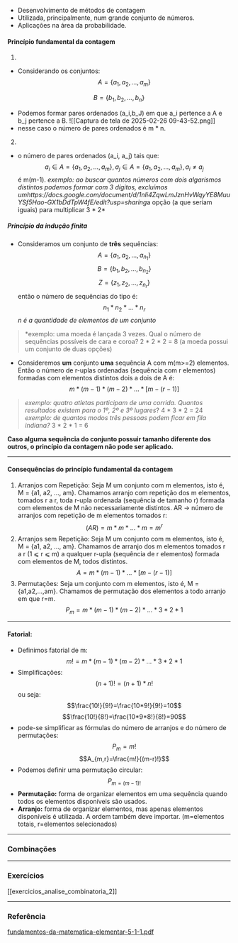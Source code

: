 - Desenvolvimento de métodos de contagem
- Utilizada, principalmente, num grande conjunto de números.
- Aplicações na área da probabilidade.

#### Princípio fundamental da contagem
1. 
- Considerando os conjuntos:
$$
A = \{ a_{1},a_{2},\dots,a_{m} \}
$$

$$B = \{ b_{1},b_{2},\dots,b_{n} \}$$

- Podemos formar pares ordenados (a_i,b_J) em que a_i pertence a A e b_j pertence a B.
![[Captura de tela de 2025-02-26 09-43-52.png]]
- nesse caso o número de pares ordenados é m * n.

2. 

- o número de pares ordenados (a_i, a_j) tais que:
$$
a_{i} \in A =\{ a_{1},a_{2},\dots,a_{m} \},a_{j} \in A =\{ a_{1},a_{2},\dots,a_{m} \}, a_{i} \neq a_{j}
$$é m(m-1).
*exemplo: ao buscar quantos números com dois algarismos distintos podemos formar com 3 dígitos, excluímos umhttps://docs.google.com/document/d/1nIi4ZqwLmJznHvWqyYE8MuuYSf5Hao-GX1bDdTpW4fE/edit?usp=sharing*a opção (a que seriam iguais) para multiplicar 3 * 2*

##### Princípio da indução finita
- Consideramos um conjunto de **três** sequências: 
$$A = \{ a_{1},a_{2},\dots,a_{n_{1}} \}$$
$$B = \{ b_{1},b_{2},\dots,b_{n_{2}} \}$$
$$Z = \{ z_{1},z_{2},\dots,z_{n_{r}} \}$$
então o número de sequências do tipo é:
$$n_{1}*n_{2}*\dots*n_{r}$$
*n é a quantidade de elementos de um conjunto*
>*exemplo: uma moeda é lançada 3 vezes. Qual o número de sequências possíveis de cara e coroa?
>2 * 2 * 2 = 8 (a moeda possui um conjunto de duas opções)
   
- Consideremos **um** conjunto **uma** sequência A com m(m>=2) elementos. Então o número de r-uplas ordenadas (sequência com r elementos) formadas com elementos distintos dois a dois de A é:
$$m*(m-1)*(m-2)*\dots*[m-(r-1)]$$
> *exemplo: quatro atletas participam de uma corrida. Quantos resultados existem para o 1º, 2º e 3º lugares*?
> 4 * 3 * 2 = 24
> *exemplo: de quantos modos três pessoas podem ficar em fila indiana?*
> 3 * 2 * 1 = 6 


**Caso alguma sequência do conjunto possuir tamanho diferente dos outros, o princípio da contagem não pode ser aplicado.**

---
#### Consequências do princípio fundamental da contagem
1. Arranjos com Repetição:
	Seja M um conjunto com m elementos, isto é, M = {a1, a2, ..., am}. Chamamos arranjo com repetição dos m elementos, tomados r a r, toda r-upla ordenada (sequência de tamanho r) formada com elementos de M não necessariamente distintos.
	AR -> número de arranjos com repetição de m elementos tomados r:	$$(AR) = m*m*\dots*m=m^r$$
2. Arranjos sem Repetição:
	Seja M um conjunto com m elementos, isto é, M = {a1, a2, ..., am}. Chamamos de arranjo dos m elementos tomados r a r (1 ⩽ r ⩽ m) a qualquer r-upla (sequência de r elementos) formada com elementos de M, todos distintos.$$A = m*(m-1)*\dots*[m-(r-1)]$$
3. Permutações:
	Seja um conjunto com m elementos, isto é, M = {a1,a2,...,am}. Chamamos de permutação dos elementos a todo arranjo em que r=m.$$P_{m}=m*(m-1)*(m-2)*\dots*3*2*1$$
---
#### Fatorial:
- Definimos fatorial de m:$$m! = m*(m-1)*(m-2)*\dots*3*2*1$$
- Simplificações:$$(n+1)! = (n+1)*n!$$
ou seja:$$\frac{10!}{9!}=\frac{10*9!}{9!}=10$$$$\frac{10!}{8!}=\frac{10*9*8!}{8!}=90$$
- pode-se simplificar as fórmulas do número de arranjos e do número de permutações:$$P_{m}=m!$$$$A_{m,r}=\frac{m!}{(m-r)!}$$
- Podemos definir uma permutação circular:$$P_{m=(m-1)!}$$
- **Permutação:** forma de organizar elementos em uma sequência quando todos os elementos disponíveis são usados.
- **Arranjo:** forma de organizar elementos, mas apenas elementos disponíveis é utilizada. A ordem também deve importar. (m=elementos totais, r=elementos selecionados)
---
### Combinações 




---
### Exercícios
[[exercicios_analise_combinatoria_2]]


---
### Referência
[fundamentos-da-matematica-elementar-5-1-1.pdf](file:///home/gdon/Documentos/artigos/livros-didaticos/fundamentos%20da%20matematica%20elementar/fundamentos-da-matematica-elementar-5-1-1.pdf)